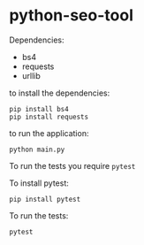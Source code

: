 # python-seo-tool

Dependencies:

- bs4
- requests
- urllib

to install the dependencies:

```shell
pip install bs4
pip install requests
```

to run the application:

```shell
python main.py
```

To run the tests you require `pytest`

To install pytest:

```shell
pip install pytest
```

To run the tests:

```shell
pytest
```

